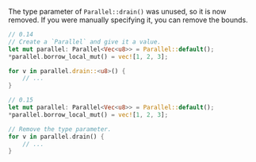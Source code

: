 The type parameter of `Parallel::drain()` was unused, so it is now removed. If you were manually specifying it, you can remove the bounds.

```rust
// 0.14
// Create a `Parallel` and give it a value.
let mut parallel: Parallel<Vec<u8>> = Parallel::default();
*parallel.borrow_local_mut() = vec![1, 2, 3];

for v in parallel.drain::<u8>() {
    // ...
}

// 0.15
let mut parallel: Parallel<Vec<u8>> = Parallel::default();
*parallel.borrow_local_mut() = vec![1, 2, 3];

// Remove the type parameter.
for v in parallel.drain() {
    // ...
}
```
